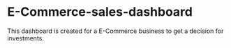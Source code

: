 # E-Commerce-sales-dashboard
This dashboard is created for a E-Commerce business to get a decision for investments.
